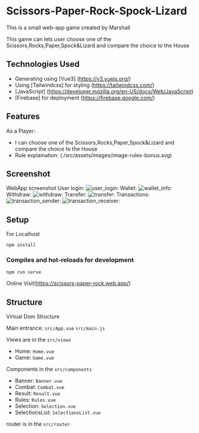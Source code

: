 # Scissors-Paper-Rock-Spock-Lizard

This is a small web-app game created by Marshall

This game can lets user choose one of the Scissors,Rocks,Paper,Spock&Lizard and compare the choice to the House


## Technologies Used
- Generating using [Vue3] (https://v3.vuejs.org/)
- Using [Tailwindcss] for styling (https://tailwindcss.com/)
- [JavaScript] (https://developer.mozilla.org/en-US/docs/Web/JavaScript)
- [Firebase] for deployment (https://firebase.google.com/)

## Features
As a Player:
- I can choose one of the Scissors,Rocks,Paper,Spock&Lizard and compare the choice to the House
- Rule explaination: (./src/assets/images/image-rules-bonus.svg)

## Screenshot
WebApp screenshot
User login:
![user_login:](./app/assets/images/user_login.png)
Wallet:
![wallet_info:](./app/assets/images/wallet_info.png)
Withdraw:
![withdraw:](./app/assets/images/withdraw.png)
Transfer:
![transfer:](./app/assets/images/transfer.png)
Transactions:
![transaction_sender:](./app/assets/images/transactions_sender.png)
![transaction_receiver:](./app/assets/images/transactions_receiver.png)

## Setup

For Localhost

```
npm install
```

### Compiles and hot-reloads for development
```
npm run serve
```

Online Visit(https://scissors-paper-rock.web.app/)
## Structure

Virtual Dom Structure

Main entrance: ```src/App.vue```
               ```src/main.js```

Views are in the ```src/views ```
  - Home:  ```Home.vue```
  - Game: ```Game.vue```

Components in the ```src/components```
  - Banner: ```Banner.vue```
  - Combat: ```Combat.vue```
  - Result: ```Result.vue```
  - Rules:  ```Rules.vue```
  - Selection:  ```Selection.vue```
  - SelectionsList:  ```SelectionsList.vue```      

router is in the ```src/router```






